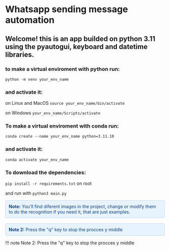 # Whatsapp sending message automation

## Welcome! this is an app builded on python 3.11 using the pyautogui, keyboard and datetime libraries.

### to make a virtual enviroment with python run:

`python -m venv your_env_name`

### and activate it:

on Linux and MacOS
`source your_env_name/bin/activate`

on Windows
`your_env_name/Scripts/activate`

### To make a virtual enviroment with conda run:

`conda create --name your_env_name python=3.11.10`

### and activate it:

`conda activate your_env_name`

### To download the dependencies:

`pip install -r requirements.txt` on root

and run with `python3 main.py`

<div style="padding: 10px; background-color: #e7f3fe; color: #084298; border: 1px solid #b6d4fe; border-radius: 5px;">
<strong>Note:</strong> You'll find diferent images in the project, change or modify them to do the recognition if you need it, that are just examples.
</div>

<br>

<div style="padding: 10px; background-color: #e7f3fe; color: #084298; border: 1px solid #b6d4fe; border-radius: 5px;">
<strong>Note 2:</strong> Press the "q" key to stop the procces y middle 
</div>

!!! note
  Note 2: Press the "q" key to stop the procces y middle
